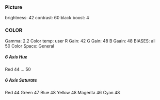### Picture
brightness: 42
contrast: 60
black boost: 4
### COLOR 
Gamma: 2.2
Color temp: user
  R Gain: 42
  G Gain: 48
  B Gaain: 48
  BIASES: all 50
Color Space: General

##### 6 Axis Hue
Red 44
... 50
##### 6 Axis Saturate
Red 44
Green 47
Blue 48
Yellow 48
Magenta 46
Cyan 48

